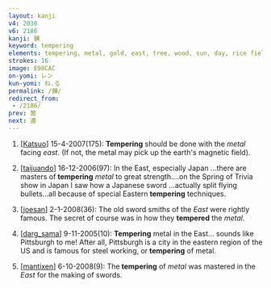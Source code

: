 ```yaml
---
layout: kanji
v4: 2030
v6: 2186
kanji: 錬
keyword: tempering
elements: tempering, metal, gold, east, tree, wood, sun, day, rice field
strokes: 16
image: E98CAC
on-yomi: レン
kun-yomi: ね.る
permalink: /錬/
redirect_from:
 - /2186/
prev: 箇
next: 遵
---
```


1) [<a href="http://kanji.koohii.com/profile/Katsuo">Katsuo</a>] 15-4-2007(175): <strong>Tempering</strong> should be done with the <em>metal</em> facing <em>east</em>. (If not, the metal may pick up the earth&#039;s magnetic field).

2) [<a href="http://kanji.koohii.com/profile/taijuando">taijuando</a>] 16-12-2006(97): In the East, especially Japan ...there are masters of<strong> tempering</strong> <em>metal</em> to great strength....on the Spring of Trivia show in Japan I saw how a Japanese sword ...actually split flying bullets...all because of special Eastern<strong> tempering</strong> techniques.

3) [<a href="http://kanji.koohii.com/profile/joesan">joesan</a>] 2-1-2008(36): The old sword smiths of the <em>East</em> were rightly famous. The secret of course was in how they <strong>tempered</strong> the <em>metal</em>.

4) [<a href="http://kanji.koohii.com/profile/darg_sama">darg_sama</a>] 9-11-2005(10): <strong>Tempering</strong> metal in the East... sounds like Pittsburgh to me! After all, Pittsburgh is a city in the eastern region of the US and is famous for steel working, or<strong> tempering</strong> of metal.

5) [<a href="http://kanji.koohii.com/profile/mantixen">mantixen</a>] 6-10-2008(9): The<strong> tempering</strong> of <em>metal</em> was mastered in the <em>East</em> for the making of swords.

